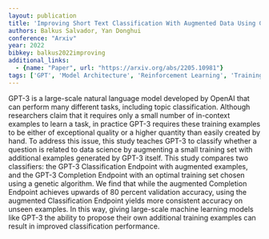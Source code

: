 ```yaml
---
layout: publication
title: 'Improving Short Text Classification With Augmented Data Using GPT-3'
authors: Balkus Salvador, Yan Donghui
conference: "Arxiv"
year: 2022
bibkey: balkus2022improving
additional_links:
  - {name: "Paper", url: "https://arxiv.org/abs/2205.10981"}
tags: ['GPT', 'Model Architecture', 'Reinforcement Learning', 'Training Techniques', 'Uncategorized']
---
```

GPT-3 is a large-scale natural language model developed by OpenAI that can
perform many different tasks, including topic classification. Although
researchers claim that it requires only a small number of in-context examples
to learn a task, in practice GPT-3 requires these training examples to be
either of exceptional quality or a higher quantity than easily created by hand.
To address this issue, this study teaches GPT-3 to classify whether a question
is related to data science by augmenting a small training set with additional
examples generated by GPT-3 itself. This study compares two classifiers: the
GPT-3 Classification Endpoint with augmented examples, and the GPT-3 Completion
Endpoint with an optimal training set chosen using a genetic algorithm. We find
that while the augmented Completion Endpoint achieves upwards of 80 percent
validation accuracy, using the augmented Classification Endpoint yields more
consistent accuracy on unseen examples. In this way, giving large-scale machine
learning models like GPT-3 the ability to propose their own additional training
examples can result in improved classification performance.
